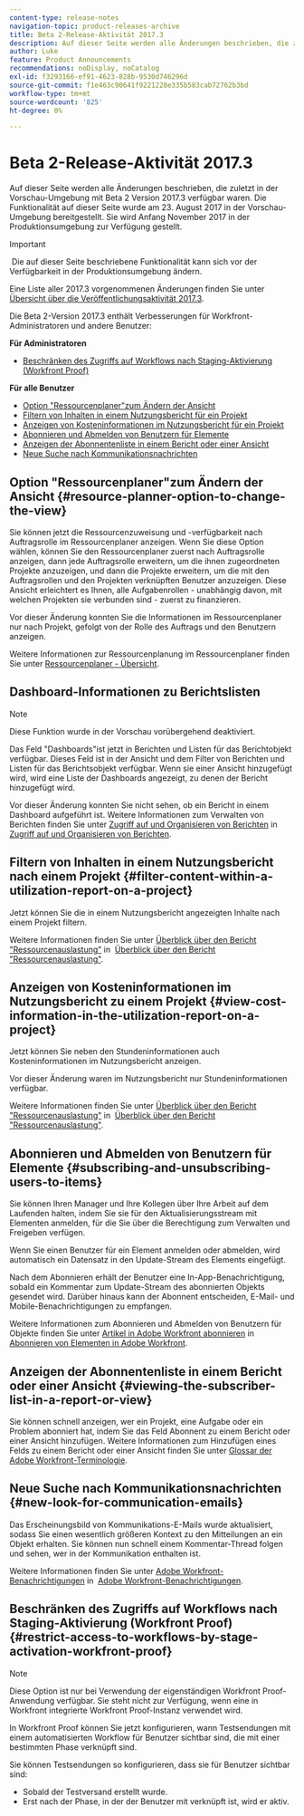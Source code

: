```yaml
---
content-type: release-notes
navigation-topic: product-releases-archive
title: Beta 2-Release-Aktivität 2017.3
description: Auf dieser Seite werden alle Änderungen beschrieben, die zuletzt in der Vorschau-Umgebung mit Beta 2 Version 2017.3 verfügbar waren. Die Funktionalität auf dieser Seite wurde am 23. August 2017 in der Vorschau-Umgebung bereitgestellt. Sie wird Anfang November 2017 in der Produktionsumgebung zur Verfügung gestellt.
author: Luke
feature: Product Announcements
recommendations: noDisplay, noCatalog
exl-id: f3293166-ef91-4623-828b-9530d746296d
source-git-commit: f1e463c90641f9221228e335b583cab72762b3bd
workflow-type: tm+mt
source-wordcount: '825'
ht-degree: 0%

---
```


# Beta 2-Release-Aktivität 2017.3

Auf dieser Seite werden alle Änderungen beschrieben, die zuletzt in der Vorschau-Umgebung mit Beta 2 Version 2017.3 verfügbar waren. Die Funktionalität auf dieser Seite wurde am 23. August 2017 in der Vorschau-Umgebung bereitgestellt. Sie wird Anfang November 2017 in der Produktionsumgebung zur Verfügung gestellt.

>[!IMPORTANT]
>
> Die auf dieser Seite beschriebene Funktionalität kann sich vor der Verfügbarkeit in der Produktionsumgebung ändern.

Eine Liste aller 2017.3 vorgenommenen Änderungen finden Sie unter  [Übersicht über die Veröffentlichungsaktivität 2017.3](../../../../product-announcements/product-releases/quarterly-release-archive/2017.3-release-activity/2017-3-release-activity-overview.md).

Die Beta 2-Version 2017.3 enthält Verbesserungen für Workfront-Administratoren und andere Benutzer:

**Für Administratoren**

* [Beschränken des Zugriffs auf Workflows nach Staging-Aktivierung (Workfront Proof)](#restrict-access-to-workflows-by-stage-activation-workfront-proof)

**Für alle Benutzer**

* [Option &quot;Ressourcenplaner&quot;zum Ändern der Ansicht](#resource-planner-option-to-change-the-view)
* [Filtern von Inhalten in einem Nutzungsbericht für ein Projekt](#filter-content-within-a-utilization-report-on-a-project)
* [Anzeigen von Kosteninformationen im Nutzungsbericht für ein Projekt](#view-cost-information-in-the-utilization-report-on-a-project)
* [Abonnieren und Abmelden von Benutzern für Elemente](#subscribing-and-unsubscribing-users-to-items)
* [Anzeigen der Abonnentenliste in einem Bericht oder einer Ansicht](#viewing-the-subscriber-list-in-a-report-or-view)
* [Neue Suche nach Kommunikationsnachrichten](#new-look-for-communication-emails)

## Option &quot;Ressourcenplaner&quot;zum Ändern der Ansicht {#resource-planner-option-to-change-the-view}

Sie können jetzt die Ressourcenzuweisung und -verfügbarkeit nach Auftragsrolle im Ressourcenplaner anzeigen. Wenn Sie diese Option wählen, können Sie den Ressourcenplaner zuerst nach Auftragsrolle anzeigen, dann jede Auftragsrolle erweitern, um die ihnen zugeordneten Projekte anzuzeigen, und dann die Projekte erweitern, um die mit den Auftragsrollen und den Projekten verknüpften Benutzer anzuzeigen. Diese Ansicht erleichtert es Ihnen, alle Aufgabenrollen - unabhängig davon, mit welchen Projekten sie verbunden sind - zuerst zu finanzieren.

Vor dieser Änderung konnten Sie die Informationen im Ressourcenplaner nur nach Projekt, gefolgt von der Rolle des Auftrags und den Benutzern anzeigen.

Weitere Informationen zur Ressourcenplanung im Ressourcenplaner finden Sie unter [Ressourcenplaner - Übersicht](../../../../resource-mgmt/resource-planning/get-started-resource-planner.md).

## Dashboard-Informationen zu Berichtslisten

>[!NOTE]
>
>Diese Funktion wurde in der Vorschau vorübergehend deaktiviert.

Das Feld &quot;Dashboards&quot;ist jetzt in Berichten und Listen für das Berichtobjekt verfügbar. Dieses Feld ist in der Ansicht und dem Filter von Berichten und Listen für das Berichtsobjekt verfügbar. Wenn sie einer Ansicht hinzugefügt wird, wird eine Liste der Dashboards angezeigt, zu denen der Bericht hinzugefügt wird.

Vor dieser Änderung konnten Sie nicht sehen, ob ein Bericht in einem Dashboard aufgeführt ist. Weitere Informationen zum Verwalten von Berichten finden Sie unter [Zugriff auf und Organisieren von Berichten](../../../../reports-and-dashboards/reports/report-usage/access-organize-reports.md) in [Zugriff auf und Organisieren von Berichten](../../../../reports-and-dashboards/reports/report-usage/access-organize-reports.md).

## Filtern von Inhalten in einem Nutzungsbericht nach einem Projekt {#filter-content-within-a-utilization-report-on-a-project}

Jetzt können Sie die in einem Nutzungsbericht angezeigten Inhalte nach einem Projekt filtern.

Weitere Informationen finden Sie unter [Überblick über den Bericht &quot;Ressourcenauslastung&quot;](../../../../reports-and-dashboards/reports/using-built-in-reports/resource-utilization-report.md) in  [Überblick über den Bericht &quot;Ressourcenauslastung&quot;](../../../../reports-and-dashboards/reports/using-built-in-reports/resource-utilization-report.md).

## Anzeigen von Kosteninformationen im Nutzungsbericht zu einem Projekt {#view-cost-information-in-the-utilization-report-on-a-project}

Jetzt können Sie neben den Stundeninformationen auch Kosteninformationen im Nutzungsbericht anzeigen.

Vor dieser Änderung waren im Nutzungsbericht nur Stundeninformationen verfügbar.

Weitere Informationen finden Sie unter [Überblick über den Bericht &quot;Ressourcenauslastung&quot;](../../../../reports-and-dashboards/reports/using-built-in-reports/resource-utilization-report.md) in  [Überblick über den Bericht &quot;Ressourcenauslastung&quot;](../../../../reports-and-dashboards/reports/using-built-in-reports/resource-utilization-report.md).

## Abonnieren und Abmelden von Benutzern für Elemente {#subscribing-and-unsubscribing-users-to-items}

Sie können Ihren Manager und Ihre Kollegen über Ihre Arbeit auf dem Laufenden halten, indem Sie sie für den Aktualisierungsstream mit Elementen anmelden, für die Sie über die Berechtigung zum Verwalten und Freigeben verfügen.

Wenn Sie einen Benutzer für ein Element anmelden oder abmelden, wird automatisch ein Datensatz in den Update-Stream des Elements eingefügt.

Nach dem Abonnieren erhält der Benutzer eine In-App-Benachrichtigung, sobald ein Kommentar zum Update-Stream des abonnierten Objekts gesendet wird. Darüber hinaus kann der Abonnent entscheiden, E-Mail- und Mobile-Benachrichtigungen zu empfangen.

Weitere Informationen zum Abonnieren und Abmelden von Benutzern für Objekte finden Sie unter [Artikel in Adobe Workfront abonnieren](../../../../workfront-basics/using-notifications/subscribe-to-items-in-workfront.md) in   [Abonnieren von Elementen in Adobe Workfront](../../../../workfront-basics/using-notifications/subscribe-to-items-in-workfront.md).

## Anzeigen der Abonnentenliste in einem Bericht oder einer Ansicht {#viewing-the-subscriber-list-in-a-report-or-view}

Sie können schnell anzeigen, wer ein Projekt, eine Aufgabe oder ein Problem abonniert hat, indem Sie das Feld Abonnent zu einem Bericht oder einer Ansicht hinzufügen. Weitere Informationen zum Hinzufügen eines Felds zu einem Bericht oder einer Ansicht finden Sie unter [Glossar der Adobe Workfront-Terminologie](../../../../workfront-basics/navigate-workfront/workfront-navigation/workfront-terminology-glossary.md).

## Neue Suche nach Kommunikationsnachrichten {#new-look-for-communication-emails}

Das Erscheinungsbild von Kommunikations-E-Mails wurde aktualisiert, sodass Sie einen wesentlich größeren Kontext zu den Mitteilungen an ein Objekt erhalten. Sie können nun schnell einem Kommentar-Thread folgen und sehen, wer in der Kommunikation enthalten ist.

Weitere Informationen finden Sie unter [Adobe Workfront-Benachrichtigungen](../../../../workfront-basics/using-notifications/wf-notifications.md) in  [Adobe Workfront-Benachrichtigungen](../../../../workfront-basics/using-notifications/wf-notifications.md).

## Beschränken des Zugriffs auf Workflows nach Staging-Aktivierung (Workfront Proof) {#restrict-access-to-workflows-by-stage-activation-workfront-proof}

>[!NOTE]
>
>Diese Option ist nur bei Verwendung der eigenständigen Workfront Proof-Anwendung verfügbar. Sie steht nicht zur Verfügung, wenn eine in Workfront integrierte Workfront Proof-Instanz verwendet wird.

In Workfront Proof können Sie jetzt konfigurieren, wann Testsendungen mit einem automatisierten Workflow für Benutzer sichtbar sind, die mit einer bestimmten Phase verknüpft sind.

Sie können Testsendungen so konfigurieren, dass sie für Benutzer sichtbar sind:

* Sobald der Testversand erstellt wurde.
* Erst nach der Phase, in der der Benutzer mit verknüpft ist, wird er aktiv. 
